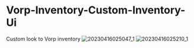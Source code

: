 # Vorp-Inventory-Custom-Inventory-Ui
Custom look to Vorp inventory 
![20230416025047_1](https://user-images.githubusercontent.com/33432908/232278853-fbd4f5ee-8f05-4df8-9958-4c407002a578.png)
![20230416025210_1](https://user-images.githubusercontent.com/33432908/232278864-bccfdb38-9b09-44b2-bd3f-3ccb437b61d5.png)
